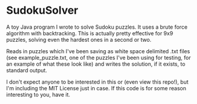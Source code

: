 # SudokuSolver
A toy Java program I wrote to solve Sudoku puzzles. It uses a brute force algorithm with backtracking. This is actually pretty effective for 9x9 puzzles, solving even the hardest ones in a second or two.

Reads in puzzles which I've been saving as white space delimited .txt files (see example_puzzle.txt, one of the puzzles I've been using for testing, for an example of what these look like) and writes the solution, if it exists, to standard output.

I don't expect anyone to be interested in this or (even view this repo!), but I'm including the MIT License just in case. If this code is for some reason interesting to you, have it. 
